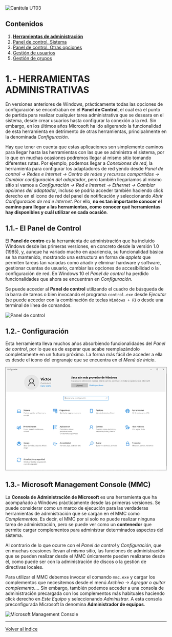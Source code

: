 <link rel="stylesheet" href="../styles.css">

<link rel="stylesheet" href="../styles.css">

![Carátula UT03](imgs/caratula_ut03.png)

## Contenidos

1. [**Herramientas de administración**](01_herramientas_administración.md)
2. [Panel de control. Sistema](02_sistema.md)
3. [Panel de control. Otras opciones](03_otras_opciones.md)
4. [Gestión de usuarios](04_usuarios.md)
5. [Gestión de grupos](05_grupos.md)


# 1.- HERRAMIENTAS ADMINISTRATIVAS

En versiones anteriores de Windows, prácticamente todas las opciones de configuración se encontraban en el **Panel de Control**, el cual era el punto de partida para realizar cualquier tarea administrativa que se deseara en el sistema, desde crear usuarios hasta configurar la conexión a la red. Sin embargo, en los últimos años Microsoft ha ido aligerando la funcionalidad de esta herramienta en detrimento de otras herramientas, principalmente en la denominada *Configuración*.

Hay que tener en cuenta que estas aplicaciones son simplemente caminos para llegar hasta las herramientas con las que se administra el sistema, por lo que en muchas ocasiones podremos llegar al mismo sitio tomando diferentes rutas. Por ejemplo, podemos llegar a *Conexiones de red*, la herramienta para configurar los adaptadores de red yendo desde *Panel de control -> Redes e Internet -> Centro de redes y recursos compartidos -> Cambiar configuración del adaptador*, pero también llegaríamos al mismo sitio si vamos a *Configuración -> Red e Internet -> Ethernet -> Cambiar opciones del adaptador*, incluso se podría acceder también haciendo click derecho en el icono de red del panel de notificación y seleccionando *Abrir Configuración de red e Internet*. Por ello, **no es tan importante conocer el camino para llegar a las herramientas, como conocer qué herramientas hay disponibles y cuál utilizar en cada ocasión**.


## 1.1.- El Panel de Control

El **Panel de contro** es la herramienta de administración que ha incluido Windows desde las primeras versiones, en concreto desde la versión 1.0 (1985), y, aunque ha variado mucho en apariencia, su funcionalidad básica se ha mantenido, mostrando una estructura en forma de *applets* que permiten tareas tan variadas como añadir y eliminar hardware y software, gestionar cuentas de usuario, cambiar las opciones de accesibilidad o la configuración de red. En Windows 10 el *Panel de control* ha perdido funcionalidades que ahora se encuentran en *Configuración*.

Se puede acceder al **Panel de control** utilizando el cuadro de búsqueda de la barra de tareas o bien invocando el programa `control.exe` desde *Ejecutar* (se puede acceder con la combinación de teclas `Windows + R`) o desde una terminal de línea de comandos. 

![Panel de control](imgs/panel_control.png)




## 1.2.- Configuración

Esta herramienta lleva muchos años absorbiendo funcionalidades del *Panel de control*, por lo que es de esperar que acabe reemplazándolo completamente en un futuro próximo. La forma más fácil de acceder a ella es desde el icono del engranaje que se encuentra en el *Menú de inicio*.

![Configuración](imgs/configuración.png)

## 1.3.- Microsoft Management Console (MMC)

La **Consola de Administración de Microsoft** es una herramienta que ha acompañado a Windows prácticamente desde las primeras versiones. Se puede considerar como un marco de ejecución para las verdaderas herramientas de admnistración que se cargan en el MMC como *Complementos*. Es decir, el MMC por si solo no puede realizar ninguna tarea de administración, pero se puede ver como un **contenedor** que permite cargar complementos para administrar determinados aspectos del sistema.

Al contrario de lo que ocurre con el *Panel de control* y *Configuración*, que en muchas ocasiones llevan al mismo sitio, las funciones de administración que se pueden realizar desde el MMC únicamente pueden realizarse desde él, como puede ser con la administración de discos o la gestión de directivas locales.

Para utilizar el MMC debemos invocar el comando `mmc.exe` y cargar los complementos que necesitemos desde el menú *Archivo -> Agregar o quitar complemento...*. Sin embargo, también podemos acceder a una consola de administración precargada con los complementos más habituales haciendo click derecho en *Este Equipo* y seleccionando *Administrar*. A esta consola preconfigurada Microsoft la denomina **Administrador de equipos**.

![Microsoft Management Console](imgs/mmc.png)



*** 

[Volver al índice](index_UT03.md)

